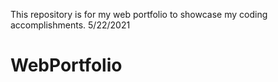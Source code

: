This repository is for my web portfolio to showcase my coding accomplishments.
5/22/2021
# WebPortfolio
